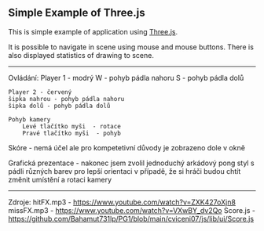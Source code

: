 Simple Example of Three.js
----------------------------

This is simple example of application using [Three.js](http://threejs.org/).

It is possible to navigate in scene using mouse and mouse buttons. There
is also displayed statistics of drawing to scene.

----------------------------
Ovládání: 
    Player 1 - modrý
    W - pohyb pádla nahoru
    S - pohyb pádla dolů

    Player 2 - červený
    šipka nahrou - pohyb pádla nahoru
    šipka dolů - pohyb pádla dolů

    Pohyb kamery
        Levé tlačítko myši  - rotace
        Pravé tlačítko myši  - pohyb

Skóre - nemá účel ale pro kompetetivní důvody je zobrazeno dole v okně

Grafická prezentace - nakonec jsem zvolil jednoduchý arkádový pong styl
    s pádli různých barev pro lepší orientaci v případě, že si hráči budou chtít
    změnit umístění a rotaci kamery

----------------------------
Zdroje:
    hitFX.mp3 - https://www.youtube.com/watch?v=ZXK427oXjn8
    missFX.mp3 - https://www.youtube.com/watch?v=VXwBY_dv2Qo
    Score.js - https://github.com/Bahamut731lp/PG1/blob/main/cviceni07/js/lib/ui/Score.js

